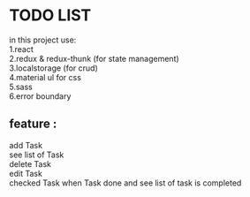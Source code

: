 # TODO LIST
in this project use:\
1.react\
2.redux & redux-thunk (for state management)\
3.localstorage (for crud)\
4.material ul for css\
5.sass\
6.error boundary
 
 ## feature :
 add Task\
 see list of Task\
 delete Task\
 edit Task\
 checked Task when Task done and see list of task is completed
 
